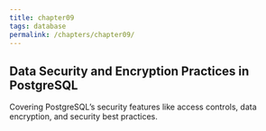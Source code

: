 ```yaml
---
title: chapter09
tags: database
permalink: /chapters/chapter09/
---
```

## Data Security and Encryption Practices in PostgreSQL

Covering PostgreSQL’s security features like access controls, data encryption, and security best practices.
